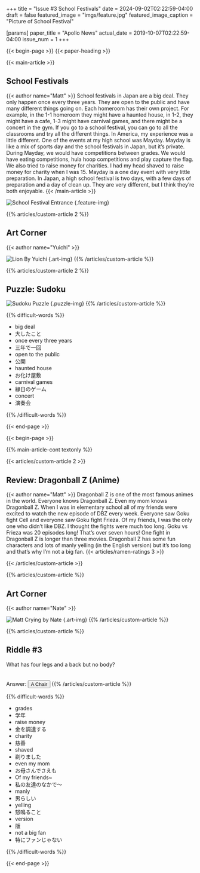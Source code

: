 +++
title = "Issue #3 School Festivals"
date = 2024-09-02T02:22:59-04:00
draft = false
featured_image = "imgs/feature.jpg"
featured_image_caption = "Picture of School Festival"

[params]
    paper_title = "Apollo News"
    actual_date = 2019-10-07T02:22:59-04:00
    issue_num = 1
+++

<!-- you can put percent signs on this instead of <> to process markdown -->
{{< begin-page >}}
{{< paper-heading >}}
<!-- The main english article should not be more than 740 characters -->
<!-- The main japanese article should not be more than 350 characters -->
{{< main-article >}}

<h2>School Festivals</h2>
{{< author name="Matt" >}}
School festivals in Japan are a big deal. They only happen once every three years. They are open to the public and have many different things going on. Each homeroom has their own project. For example, in the 1-1 homeroom they might have a haunted house, in 1-2, they might have a cafe, 1-3 might have carnival games, and there might be a concert in the gym. If you go to a school festival, you can go to all the classrooms and try all the different things.
In America, my experience was a little different. One of the events at my high school was Mayday. Mayday is like a mix of sports day and the school festivals in Japan, but it’s private. During Mayday, we would have competitions between grades. We would have eating competitions, hula hoop competitions and play capture the flag. We also tried to raise money for charities. I had my head shaved to raise money for charity when I was 15.
Mayday is a one day event with very little preparation. In Japan, a high school festival is two days, with a few days of preparation and a day of clean up. They are very different, but I think they’re both enjoyable.
{{< /main-article >}}

![School Festival Entrance](imgs/feature.jpg)
{.feature-img}




{{% articles/custom-article 2 %}}
<!-- a quarter article should not be more than 600 char -->
## Art Corner
{{< author name="Yuichi" >}}

![Lion By Yuichi](imgs/yuichiart.png)
{.art-img}
{{% /articles/custom-article %}}


{{% articles/custom-article 2 %}}
<!-- a quarter article should not be more than 600 char -->
## Puzzle: Sudoku

![Sudoku Puzzle](imgs/sudoku2.png)
{.puzzle-img}
{{% /articles/custom-article %}}

{{% difficult-words %}}
<!-- max number of difficult words is 10 -->
* big deal
* 大したこと
* once every three years
* 三年で一回
* open to the public
* 公開
* haunted house
* お化け屋敷
* carnival games
* 縁日のゲーム
* concert
* 演奏会

{{% /difficult-words %}}


{{< end-page >}}
<!-- -------------------------------------------------------- -->

<!-- ---------------- BEGINNING OF PAGE 2-------------------- -->

<!-- -------------------------------------------------------- -->

{{< begin-page >}}

{{% main-article-cont textonly %}}

{{< articles/custom-article 2 >}}
<!-- a quarter article should not be more than 600 char -->
<h2>Review: Dragonball Z (Anime)</h2>
{{< author name="Matt" >}}
Dragonball Z is one of the most famous animes in the world. Everyone knows Dragonball Z. Even my mom knows Dragonball Z.
When I was in elementary school all of my friends were excited to watch the new episode of DBZ every week. Everyone saw Goku fight Cell and everyone saw Goku fight Frieza. 
Of my friends, I was the only one who didn’t like DBZ. I thought the fights were much too long. Goku vs Frieza was 20 episodes long! That’s over seven hours! One fight in Dragonball Z is longer than three movies. Dragonball Z has some fun characters and lots of manly yelling (in the English version) but it’s too long and that’s why I’m not a big fan.
<!-- Change the Ramen rating number to be the number out of five -->
{{< articles/ramen-ratings 3 >}}

{{< /articles/custom-article >}}

{{% articles/custom-article %}}
<!-- a quarter article should not be more than 600 char -->
## Art Corner
{{< author name="Nate" >}}

![Matt Crying by Nate](imgs/cryingmatt.png)
{.art-img}
{{% /articles/custom-article %}}


{{% articles/custom-article %}}
<!-- a quarter article should not be more than 630 char -->
## Riddle #3
What has four legs and a back but no body?
<br>
<br>
<br>
Answer:
<button class="spoiler">A Chair</button>
{{% /articles/custom-article %}}

{{% difficult-words %}}
<!-- max number of difficult words is 10 -->
* grades
* 学年
* raise money
* 金を調達する
* charity
* 慈善
* shaved
* 剃りました
* even my mom
* お母さんでさえも
* Of my friends~
* 私の友達のなかで～
* manly
* 男らしい
* yelling
* 怒鳴ること
* version
* 版
* not a big fan
* 特にファンじゃない

{{% /difficult-words %}}


{{< end-page >}}